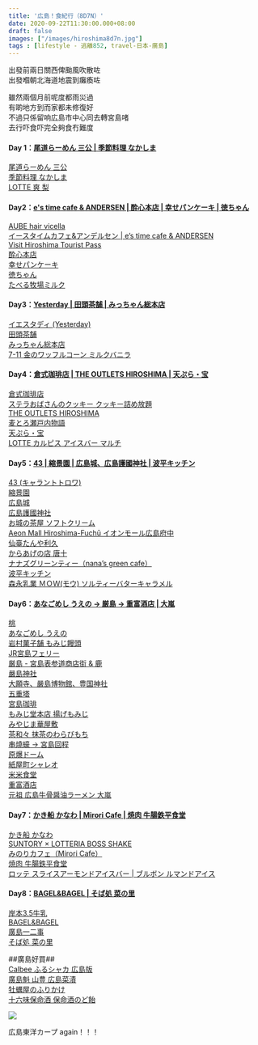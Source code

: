 ```yaml
---
title: '広島！食紀行（8D7N）'
date: 2020-09-22T11:30:00.000+08:00
draft: false
images: ["/images/hiroshima8d7n.jpg"]
tags : [lifestyle - 逃離852, travel-日本-廣島]
---
```


出發前兩日關西俾颱風吹散咗  
出發嗰朝北海道地震到癱瘓咗  
  
雖然兩個月前呢度都雨災過  
有啲地方到而家都未修復好  
不過只係留响広島市中心同去轉宮島啫  
去行吓食吓完全夠食冇難度  

#### Day 1：[尾道らーめん 三公 | 季節料理 なかしま](https://hidie.net/hiroshima1/)  
[尾道らーめん 三公](https://hidie.net/hiroshima1a/)  
[季節料理 なかしま](https://hidie.net/hiroshima1b/)  
[LOTTE 爽 梨](https://hidie.net/hiroshima1c/)  
  
  
#### Day2：[e's time cafe & ANDERSEN | 酔心本店 | 幸せパンケーキ | 徳ちゃん](https://hidie.net/hiroshima2/)  
[AUBE hair vicella](https://hidie.net/hiroshima2a/)  
[イースタイムカフェ&アンデルセン | e’s time cafe & ANDERSEN](https://hidie.net/hiroshima2b/)  
[Visit Hiroshima Tourist Pass](https://hidie.net/hiroshima2c/)  
[酔心本店](https://hidie.net/hiroshima2d/)  
[幸せパンケーキ](https://hidie.net/hiroshima2e/)  
[徳ちゃん](https://hidie.net/hiroshima2g/)  
[たべる牧場ミルク](https://hidie.net/hiroshima2h/)  
  
  
#### Day3：[Yesterday | 田頭茶舗 | みっちゃん総本店](https://hidie.net/hiroshima3/)  
[イエスタディ (Yesterday)](https://hidie.net/hiroshima3a/)  
[田頭茶舗](https://hidie.net/hiroshima3b/)  
[みっちゃん総本店](https://hidie.net/hiroshima3c/)  
[7-11 金のワッフルコーン ミルクバニラ](https://hidie.net/hiroshima3d/)  
  
  
#### Day4：[倉式珈琲店 | THE OUTLETS HIROSHIMA | 天ぷら・宝](https://hidie.net/hiroshima4/)  
[倉式珈琲店](https://hidie.net/hiroshima4a/)  
[ステラおばさんのクッキー クッキー詰め放題](https://hidie.net/hiroshima4b/)  
[THE OUTLETS HIROSHIMA](https://hidie.net/hiroshima4c/)  
[麦とろ瀬戸内物語](https://hidie.net/hiroshima4d/)  
[天ぷら・宝](https://hidie.net/hiroshima4e/)  
[LOTTE カルピス アイスバー マルチ](https://hidie.net/hiroshima4f/)  
  
  
#### Day5：[43 | 縮景園 | 広島城、広島護國神社 | 波平キッチン](https://hidie.net/hiroshima5/)  
[43 (キャラントトロワ)](https://hidie.net/hiroshima5a/)  
[縮景園](https://hidie.net/hiroshima5b/)  
[広島城](https://hidie.net/hiroshima5c/)  
[広島護國神社](https://hidie.net/hiroshima5d/)  
[お城の茶屋 ソフトクリーム](https://hidie.net/hiroshima5e/)  
[Aeon Mall Hiroshima-Fuchū イオンモール広島府中](https://hidie.net/hiroshima5f/)  
[仙臺たんや利久](https://hidie.net/hiroshima5g/)  
[からあげの店 唐十](https://hidie.net/hiroshima5h/)  
[ナナズグリーンティー（nana’s green cafe）](https://hidie.net/hiroshima5i/)  
[波平キッチン](https://hidie.net/hiroshima5j/)  
[森永乳業 ＭＯＷ(モウ) ソルティーバターキャラメル](https://hidie.net/hiroshima5k/)  
  
  
#### Day6：[あなごめし うえの → 厳島 → 重富酒店 | 大嵐](https://hidie.net/hiroshima6/)  
[桃](https://hidie.net/hiroshima6a/)  
[あなごめし うえの](https://hidie.net/hiroshima6b/)  
[岩村菓子舗 もみじ饅頭](https://hidie.net/hiroshima6c/)  
[JR宮島フェリー](https://hidie.net/hiroshima6d/)  
[厳島 - 宮島表参道商店街 & 鹿](https://hidie.net/hiroshima6e/)  
[嚴島神社](https://hidie.net/hiroshima6f/)  
[大願寺、嚴島博物館、豊国神社](https://hidie.net/hiroshima6g/)  
[五重塔](https://hidie.net/hiroshima6h/)  
[宮島珈琲](https://hidie.net/hiroshima6i/)  
[もみじ堂本店 揚げもみじ](https://hidie.net/hiroshima6j/)  
[みやじま華屋敷](https://hidie.net/hiroshima6k/)  
[茶和々 抹茶のわらびもち](https://hidie.net/hiroshima6l/)  
[串燒蠔 → 宮島回程](https://hidie.net/hiroshima6m/)  
[原爆ドーム](https://hidie.net/hiroshima6n/)  
[紙屋町シャレオ](https://hidie.net/hiroshima6o/)  
[米米食堂](https://hidie.net/hiroshima6p/)  
[重富酒店](https://hidie.net/hiroshima6q/)  
[元祖 広島牛骨醤油ラーメン 大嵐](https://hidie.net/hiroshima6r/)  
  
  
#### Day7：[かき船 かなわ | Mirori Cafe | 焼肉 牛腸鉄平食堂](https://hidie.net/hiroshima7/)  
[かき船 かなわ](https://hidie.net/hiroshima7a/)  
[SUNTORY × LOTTERIA BOSS SHAKE](https://hidie.net/hiroshima7b/)  
[みのりカフェ（Mirori Cafe）](https://hidie.net/hiroshima7c/)  
[焼肉 牛腸鉄平食堂](https://hidie.net/hiroshima7d/)  
[ロッテ スライスアーモンドアイスバー | ブルボン ルマンドアイス](https://hidie.net/hiroshima7e/)  
  
  
#### Day8：[BAGEL&BAGEL | そば処 菜の里](https://hidie.net/hiroshima8/)  
[岸本3.5牛乳](https://hidie.net/hiroshima8a/)  
[BAGEL&BAGEL](https://hidie.net/hiroshima8b/)  
[廣島一二事](https://hidie.net/hiroshima8c/)  
[そば処 菜の里](https://hidie.net/hiroshima8d/)
  
  
  
##廣島好買##   
[Calbee ふるシャカ 広島版](https://hidie.net/hiroshima2f/)  
[廣島魁 山豊 広島菜漬](https://hidie.net/yamatoyo/)  
[牡蠣屋のふりかけ](https://hidie.net/kakiya/)  
[十六味保命酒 保命酒のど飴](https://hidie.net/ichiran/)  



![](/images/hiroshima8d7n.jpg)

広島東洋カープ again！！！
